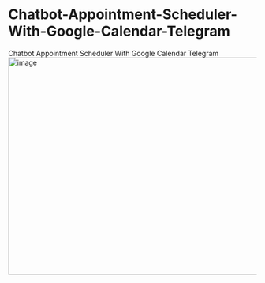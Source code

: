 # Chatbot-Appointment-Scheduler-With-Google-Calendar-Telegram
Chatbot Appointment Scheduler With Google Calendar Telegram
<img width="768" height="440" alt="image" src="https://github.com/user-attachments/assets/40f87c7d-c830-4dd6-8532-18718d4a84b3" />

